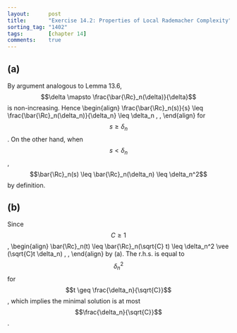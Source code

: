 ```yaml
---
layout:      post
title:       "Exercise 14.2: Properties of Local Rademacher Complexity"
sorting_tag: "1402"
tags:        [chapter 14]
comments:    true
---
```


## (a)

By argument analogous to Lemma 13.6,
$$\delta \mapsto \frac{\bar{\Rc}_n(\delta)}{\delta}$$ is non-increasing. Hence
\begin{align}
  \frac{\bar{\Rc}\_n(s)}{s}
  \leq
  \frac{\bar{\Rc}\_n(\delta\_n)}{\delta\_n}
  \leq
  \delta\_n
  \, ,
\end{align}
for $$s \geq \delta_n$$. On the other hand, when $$s < \delta_n$$,
$$\bar{\Rc}_n(s) \leq \bar{\Rc}_n(\delta_n) \leq \delta_n^2$$ by definition.


## (b)

Since $$C \geq 1$$,
\begin{align}
  \bar{\Rc}_n(t)
  \leq
  \bar{\Rc}_n(\sqrt{C} t)
  \leq
  \delta_n^2 \vee (\sqrt{C}t \delta_n)
  \, ,
\end{align}
by (a). The r.h.s. is equal to $$\delta_n^2$$ for
$$t \geq \frac{\delta_n}{\sqrt{C}}$$,
which implies the minimal solution is at most $$\frac{\delta_n}{\sqrt{C}}$$.
